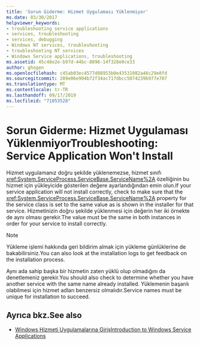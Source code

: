 ```yaml
---
title: 'Sorun Giderme: Hizmet Uygulaması Yüklenmiyor'
ms.date: 03/30/2017
helpviewer_keywords:
- troubleshooting service applications
- services, troubleshooting
- services, debugging
- Windows NT services, troubleshooting
- troubleshooting NT services
- Windows Service applications, troubleshooting
ms.assetid: 45c48e2e-b97d-44bc-8896-14f328e0ce33
author: ghogen
ms.openlocfilehash: c45ab03ec4577d88953b0e43531082a46c29e8fd
ms.sourcegitcommit: 289e06e904b72f34ac717dbcc5074239b977e707
ms.translationtype: MT
ms.contentlocale: tr-TR
ms.lasthandoff: 09/17/2019
ms.locfileid: "71053528"
---
```

# <a name="troubleshooting-service-application-wont-install"></a><span data-ttu-id="285c9-102">Sorun Giderme: Hizmet Uygulaması Yüklenmiyor</span><span class="sxs-lookup"><span data-stu-id="285c9-102">Troubleshooting: Service Application Won't Install</span></span>
<span data-ttu-id="285c9-103">Hizmet uygulamanız doğru şekilde yüklenemezse, hizmet sınıfı <xref:System.ServiceProcess.ServiceBase.ServiceName%2A> özelliğinin bu hizmet için yükleyicide gösterilen değere ayarlandığından emin olun.</span><span class="sxs-lookup"><span data-stu-id="285c9-103">If your service application will not install correctly, check to make sure that the <xref:System.ServiceProcess.ServiceBase.ServiceName%2A> property for the service class is set to the same value as is shown in the installer for that service.</span></span> <span data-ttu-id="285c9-104">Hizmetinizin doğru şekilde yüklenmesi için değerin her iki örnekte de aynı olması gerekir.</span><span class="sxs-lookup"><span data-stu-id="285c9-104">The value must be the same in both instances in order for your service to install correctly.</span></span>  
  
> [!NOTE]
> <span data-ttu-id="285c9-105">Yükleme işlemi hakkında geri bildirim almak için yükleme günlüklerine de bakabilirsiniz.</span><span class="sxs-lookup"><span data-stu-id="285c9-105">You can also look at the installation logs to get feedback on the installation process.</span></span>  
  
 <span data-ttu-id="285c9-106">Aynı ada sahip başka bir hizmetin zaten yüklü olup olmadığını da denetlemeniz gerekir.</span><span class="sxs-lookup"><span data-stu-id="285c9-106">You should also check to determine whether you have another service with the same name already installed.</span></span> <span data-ttu-id="285c9-107">Yüklemenin başarılı olabilmesi için hizmet adları benzersiz olmalıdır.</span><span class="sxs-lookup"><span data-stu-id="285c9-107">Service names must be unique for installation to succeed.</span></span>  
  
## <a name="see-also"></a><span data-ttu-id="285c9-108">Ayrıca bkz.</span><span class="sxs-lookup"><span data-stu-id="285c9-108">See also</span></span>

- [<span data-ttu-id="285c9-109">Windows Hizmeti Uygulamalarına Giriş</span><span class="sxs-lookup"><span data-stu-id="285c9-109">Introduction to Windows Service Applications</span></span>](introduction-to-windows-service-applications.md)
